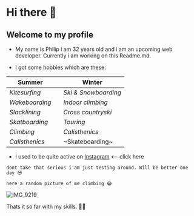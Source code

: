 # Hi there 👋
## Welcome to my profile

* My name is Philip i am 32 years old and i am an upcoming web developer. Currently i am working on this Readme.md.

* I got some hobbies which are these: 

| **Summer** | | **Winter** | 
| ------ | --- | ------ |
| *Kitesurfing* |  | *Ski & Snowboarding* |
| *Wakeboarding* |  | *Indoor climbing* |
| *Slacklining* |  | *Cross countryski* | 
| *Skatboarding* |  | *Touring* |
| *Climbing* |  | *Calisthenics* |
| *Calisthenics* |  | ~Skateboarding~ |  

* I used to be quite active on [Instagram] <-- click here 


```
dont take that serious i am just testing around. Will be better one day 😎
```

```
here a random picture of me climbing 😂

```

![IMG_9219](https://user-images.githubusercontent.com/102238180/160466254-933ffe6c-e31f-4c42-adb1-e7596e79d860.jpeg)


Thats it so far with my skills. 🤷‍♂️


[Instagram]: https://www.instagram.com/zimmermann.philip/


<!--
**PhilipZi/PhilipZi** is a ✨ _special_ ✨ repository because its `README.md` (this file) appears on your GitHub profile.

Here are some ideas to get you started:

- 🔭 I’m currently working on ...
- 🌱 I’m currently learning ...
- 👯 I’m looking to collaborate on ...
- 🤔 I’m looking for help with ...
- 💬 Ask me about ...
- 📫 How to reach me: ...
- 😄 Pronouns: ...
- ⚡ Fun fact: ...
-->
